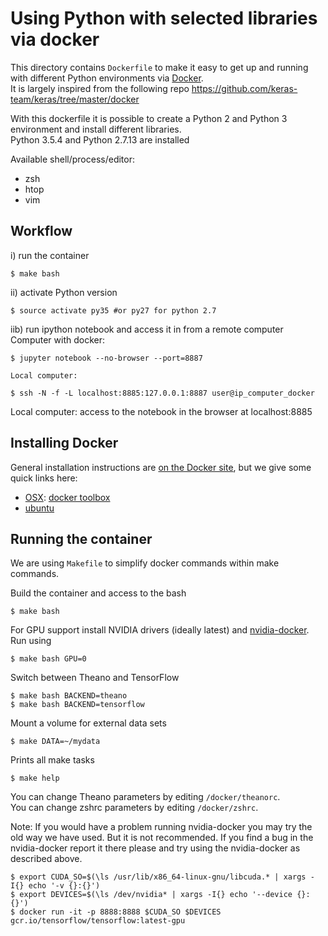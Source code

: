 # Using Python with selected libraries via docker

This directory contains `Dockerfile` to make it easy to get up and running with different Python environments via [Docker](http://www.docker.com/).  
It is largely inspired from the following repo https://github.com/keras-team/keras/tree/master/docker

With this dockerfile it is possible to create a Python 2 and Python 3 environment and install different libraries.   
Python 3.5.4 and Python 2.7.13 are installed

Available shell/process/editor:
 * zsh
 * htop
 * vim

## Workflow

i) run the container  

    $ make bash  

ii) activate Python version  

    $ source activate py35 #or py27 for python 2.7  

iib) run ipython notebook and access it in from a remote computer  
    Computer with docker:  

    $ jupyter notebook --no-browser --port=8887   

    Local computer:

    $ ssh -N -f -L localhost:8885:127.0.0.1:8887 user@ip_computer_docker  
    
Local computer: access to the notebook in the browser at localhost:8885  


## Installing Docker

General installation instructions are
[on the Docker site](https://docs.docker.com/installation/), but we give some
quick links here:

* [OSX](https://docs.docker.com/installation/mac/): [docker toolbox](https://www.docker.com/toolbox)
* [ubuntu](https://docs.docker.com/installation/ubuntulinux/)

 

## Running the container

We are using `Makefile` to simplify docker commands within make commands.

Build the container and access to the bash

    $ make bash

For GPU support install NVIDIA drivers (ideally latest) and
[nvidia-docker](https://github.com/NVIDIA/nvidia-docker). Run using

    $ make bash GPU=0 

Switch between Theano and TensorFlow

    $ make bash BACKEND=theano
    $ make bash BACKEND=tensorflow

Mount a volume for external data sets

    $ make DATA=~/mydata

Prints all make tasks

    $ make help

You can change Theano parameters by editing `/docker/theanorc`.  
You can change zshrc parameters by editing `/docker/zshrc`.


Note: If you would have a problem running nvidia-docker you may try the old way
we have used. But it is not recommended. If you find a bug in the nvidia-docker report
it there please and try using the nvidia-docker as described above.

    $ export CUDA_SO=$(\ls /usr/lib/x86_64-linux-gnu/libcuda.* | xargs -I{} echo '-v {}:{}')
    $ export DEVICES=$(\ls /dev/nvidia* | xargs -I{} echo '--device {}:{}')
    $ docker run -it -p 8888:8888 $CUDA_SO $DEVICES gcr.io/tensorflow/tensorflow:latest-gpu
